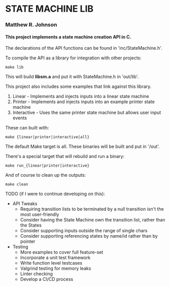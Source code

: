 # STATE MACHINE LIB
### Matthew R. Johnson

#### This project implements a state machine creation API in C.

The declarations of the API functions can be found in 'inc/StateMachine.h'.

To compile the API as a library for integration with other projects:

    make lib

This will build **libsm.a** and put it with StateMachine.h in 'out/lib'.

This project also includes some examples that link against this library.
1) Linear - Implements and injects inputs into a linear state machine
2) Printer - Implements and injects inputs into an example printer state machine
3) Interactive - Uses the same printer state machine but allows user input events

These can built with:

    make {linear|printer|interactive|all}

The default Make target is all.
These binaries will be built and put in '/out'.

There's a special target that will rebuild and run a binary:

    make run_{linear|printer|interactive}

And of course to clean up the outputs:

    make clean


TODO (if I were to continue developing on this):
* API Tweaks
  * Requiring transition lists to be terminated by a null transition isn't the most user-friendly
  * Consider having the State Machine own the transition list, rather than the States
  * Consider supporting inputs outside the range of single chars
  * Consider supporting referencing states by name/id rather than by pointer
* Testing
  * More examples to cover full feature-set
  * Incorporate a unit test framework
  * Write function level testcases
  * Valgrind testing for memory leaks
  * Linter checking
  * Develop a CI/CD process


